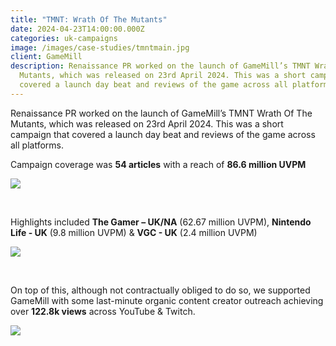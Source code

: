 ```yaml
---
title: "TMNT: Wrath Of The Mutants"
date: 2024-04-23T14:00:00.000Z
categories: uk-campaigns
image: /images/case-studies/tmntmain.jpg
client: GameMill
description: Renaissance PR worked on the launch of GameMill’s TMNT Wrath Of The
  Mutants, which was released on 23rd April 2024. This was a short campaign that
  covered a launch day beat and reviews of the game across all platforms.​
---
```

Renaissance PR worked on the launch of GameMill’s TMNT Wrath Of The Mutants, which was released on 23rd April 2024. This was a short campaign that covered a launch day beat and reviews of the game across all platforms.​





Campaign coverage was **54 articles** with a reach of **86.6 million UVPM​**







![](/images/case-studies/tmnt1.jpg)



​



Highlights included **The Gamer – UK/NA** (62.67 million UVPM), **Nintendo Life - UK** (9.8 million UVPM) & **VGC - UK** (2.4 million UVPM)​



![](/images/case-studies/tmnt3.jpg)



​



On top of this, although not contractually obliged to do so, we supported GameMill with some last-minute  organic content creator outreach achieving over **122.8k views** across YouTube & Twitch.





![](/images/case-studies/tmnt2.jpg)
